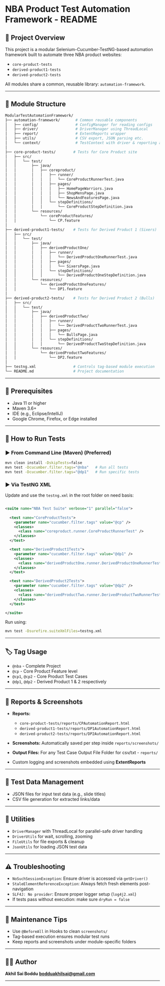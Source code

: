 # NBA Product Test Automation Framework - README

## 📌 Project Overview

This project is a modular Selenium-Cucumber-TestNG-based automation framework built to automate three NBA product websites:

* `core-product-tests`
* `derived-product1-tests`
* `derived-product2-tests`

All modules share a common, reusable library: `automation-framework`.

---

## 🧱 Module Structure

```bash
ModularTestAutomationFramework/  
├── automation-framework/       # Common reusable components
│   ├── config/                 # ConfigManager for reading configs
│   ├── driver/                 # DriverManager using ThreadLocal
│   ├── report/                 # ExtentReports wrapper
│   ├── utils/                  # CSV export, JSON parsing etc.
│   └── context/                # TestContext with driver & reporting access and sharedData
│
├── core-product-tests/        # Tests for Core Product site
│   ├── src/
│   │   └── test/
│   │       ├── java/
│   │       │   ├── coreproduct/
│   │       │   │   ├── runner/
│   │       │   │   │   └── CoreProductRunnerTest.java
│   │       │   │   ├── pages/
│   │       │   │   │   ├── HomePageWarriors.java
│   │       │   │   │   ├── ShopMensPage.java
│   │       │   │   │   └── NewsAndFeaturesPage.java
│   │       │   │   └── stepDefinitions/
│   │       │   │       └── CoreProductStepDefinition.java
│   │       └── resources/
│   │           └── coreProductFeatures/
│   │               └── CP.feature
│
├── derived-product1-tests/    # Tests for Derived Product 1 (Sixers)
│   ├── src/
│   │   └── test/
│   │       ├── java/
│   │       │   ├── derivedProductOne/
│   │       │   │   ├── runner/
│   │       │   │   │   └── DerivedProductOneRunnerTest.java
│   │       │   │   ├── pages/
│   │       │   │   │   └── SixersPage.java
│   │       │   │   └── stepDefinitions/
│   │       │   │       └── DerivedProductOneStepDefinition.java
│   │       └── resources/
│   │           └── derivedProductOneFeatures/
│   │               └── DP1.feature
│
├── derived-product2-tests/    # Tests for Derived Product 2 (Bulls)
│   ├── src/
│   │   └── test/
│   │       ├── java/
│   │       │   ├── derivedProductTwo/
│   │       │   │   ├── runner/
│   │       │   │   │   └── DerivedProductTwoRunnerTest.java
│   │       │   │   ├── pages/
│   │       │   │   │   └── BullsPage.java
│   │       │   │   └── stepDefinitions/
│   │       │   │       └── DerivedProductTwoStepDefinition.java
│   │       └── resources/
│   │           └── derivedProductTwoFeatures/
│   │               └── DP2.feature
│
├── testng.xml                 # Controls tag-based module execution
└── README.md                  # Project documentation
```

---


## 🔧 Prerequisites

* Java 11 or higher
* Maven 3.6+
* IDE (e.g., Eclipse/IntelliJ)
* Google Chrome, Firefox, or Edge installed

---

## 🚀 How to Run Tests

### ▶️ From Command Line (Maven) (Preferred)

```bash
mvn clean install -DskipTests=false
mvn test -Dcucumber.filter.tags="@nba"   # Run all tests
mvn test -Dcucumber.filter.tags="@dp1"   # Run specific tests
```

### ▶️ Via TestNG XML 

Update and use the `testng.xml` in the root folder on need basis:

```xml

<suite name="NBA Test Suite" verbose="1" parallel="false">
  
  <test name="CoreProductTests">
    <parameter name="cucumber.filter.tags" value="@cp" />
    <classes>
      <class name="coreproduct.runner.CoreProductRunnerTest" />
    </classes>
  </test>

  <test name="DerivedProduct1Tests">
    <parameter name="cucumber.filter.tags" value="@dp1" />
    <classes>
      <class name="derivedProductOne.runner.DerivedProductOneRunnerTest" />
    </classes>
  </test>

  <test name="DerivedProduct2Tests">
    <parameter name="cucumber.filter.tags" value="@dp2" />
    <classes>
      <class name="derivedProductTwo.runner.DerivedProductTwoRunnerTest" />
    </classes>
  </test>

</suite>

```

Run using:

```bash
mvn test -Dsurefire.suiteXmlFiles=testng.xml
```

---

## 🏷️ Tag Usage

* `@nba` - Complete Project
* `@cp` - Core Product Feature level
* `@cp1`, `@cp2` - Core Product Test Cases
* `@dp1`, `@dp2` - Derived Product 1 & 2 respectively

---

## 📂 Reports & Screenshots

* **Reports:**

  * `core-product-tests/reports/CPAutomationReport.html`
  * `derived-product1-tests/reports/DP1AutomationReport.html`
  * `derived-product2-tests/reports/DP2AutomationReport.html`

* **Screenshots:**
  Automatically saved per step inside `reports/screenshots/`
  
* **Output Files:**
  For any Test Case Output File Folder for csv/txt - `reports/`

* Custom logging and screenshots embedded using **ExtentReports**

---

## 🧪 Test Data Management

* JSON files for input test data (e.g., slide titles)
* CSV file generation for extracted links/data

---

## 🧰 Utilities

* `DriverManager` with ThreadLocal for parallel-safe driver handling
* `DriverUtils` for wait, scrolling, zooming
* `FileUtils` for file exports & cleanup
* `JsonUtils` for loading JSON test data

---

## ⚠️ Troubleshooting

* `NoSuchSessionException`: Ensure driver is accessed via `getDriver()`
* `StaleElementReferenceException`: Always fetch fresh elements post-navigation
* `SLF4J: No provider`: Ensure proper logger setup (`log4j2.xml`)
* If tests pass without execution: make sure `dryRun = false`

---

## 🧹 Maintenance Tips

* Use `@BeforeAll` in Hooks to clean `screenshots/`
* Tag-based execution ensures modular test runs
* Keep reports and screenshots under module-specific folders

---

## 👨‍💻 Author

**Akhil Sai Boddu**
**bodduakhilsai@gmail.com**

---

